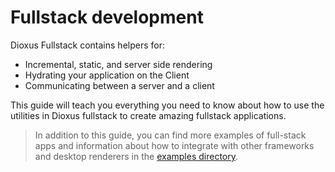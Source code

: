 # Fullstack development

Dioxus Fullstack contains helpers for:
- Incremental, static, and server side rendering
- Hydrating your application on the Client
- Communicating between a server and a client

This guide will teach you everything you need to know about how to use the utilities in Dioxus fullstack to create amazing fullstack applications.


> In addition to this guide, you can find more examples of full-stack apps and information about how to integrate with other frameworks and desktop renderers in the [examples directory](https://github.com/DioxusLabs/dioxus/tree/main/examples).
